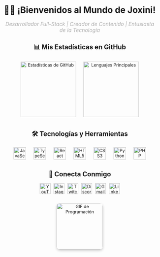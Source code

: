 <!-- Encabezado con Animación de Escritura -->
<div align="center">
  <h1>👨‍💻 ¡Bienvenidos al Mundo de Joxini!</h1>
  <p style="font-size: 1.2em; color: #b0b0b0;">
    <span style="font-style: italic;">Desarrollador Full-Stack | Creador de Contenido | Entusiasta de la Tecnología</span>
  </p>
</div>

<!-- Sección de Estadísticas y Lenguajes -->
<div align="center" style="margin: 30px 0;">
  <h2>📊 Mis Estadísticas en GitHub</h2>
  <img src="https://github-readme-stats.vercel.app/api?username=Joxini&show_icons=true&include_all_commits=true&count_private=true&theme=radical&hide_border=true&custom_title=Estad%C3%ADsticas+de+Contribuci%C3%B3n" height="180" alt="Estadísticas de GitHub" style="padding: 10px;" />
  <img src="https://github-readme-stats.vercel.app/api/top-langs?username=Joxini&layout=compact&langs_count=6&theme=radical&hide_border=true&custom_title=Lenguajes+Principales" height="180" alt="Lenguajes Principales" style="padding: 10px;" />
</div>

<!-- Sección de Tecnologías con Efectos de Hover -->
<div align="center" style="margin: 30px 0;">
  <h2>🛠️ Tecnologías y Herramientas</h2>
  <div style="display: flex; flex-wrap: wrap; justify-content: center; gap: 15px;">
    <img src="https://cdn.jsdelivr.net/gh/devicons/devicon/icons/javascript/javascript-original.svg" height="40" alt="JavaScript" style="transition: transform 0.3s; margin: 5px;" onmouseover="this.style.transform='scale(1.2)'" onmouseout="this.style.transform='scale(1)'" />
    <img src="https://cdn.jsdelivr.net/gh/devicons/devicon/icons/typescript/typescript-original.svg" height="40" alt="TypeScript" style="transition: transform 0.3s; margin: 5px;" onmouseover="this.style.transform='scale(1.2)'" onmouseout="this.style.transform='scale(1)'" />
    <img src="https://cdn.jsdelivr.net/gh/devicons/devicon/icons/react/react-original.svg" height="40" alt="React" style="transition: transform 0.3s; margin: 5px;" onmouseover="this.style.transform='scale(1.2)'" onmouseout="this.style.transform='scale(1)'" />
    <img src="https://cdn.jsdelivr.net/gh/devicons/devicon/icons/html5/html5-original.svg" height="40" alt="HTML5" style="transition: transform 0.3s; margin: 5px;" onmouseover="this.style.transform='scale(1.2)'" onmouseout="this.style.transform='scale(1)'" />
    <img src="https://cdn.jsdelivr.net/gh/devicons/devicon/icons/css3/css3-original.svg" height="40" alt="CSS3" style="transition: transform 0.3s; margin: 5px;" onmouseover="this.style.transform='scale(1.2)'" onmouseout="this.style.transform='scale(1)'" />
    <img src="https://cdn.jsdelivr.net/gh/devicons/devicon/icons/python/python-original.svg" height="40" alt="Python" style="transition: transform 0.3s; margin: 5px;" onmouseover="this.style.transform='scale(1.2)'" onmouseout="this.style.transform='scale(1)'" />
    <img src="https://cdn.jsdelivr.net/gh/devicons/devicon/icons/php/php-original.svg" height="40" alt="PHP" style="transition: transform 0.3s; margin: 5px;" onmouseover="this.style.transform='scale(1.2)'" onmouseout="this.style.transform='scale(1)'" />
  </div>
</div>

<!-- Sección de Redes Sociales con Badges Modernos -->
<div align="center" style="margin: 30px 0;">
  <h2>📱 Conecta Conmigo</h2>
  <div style="display: flex; flex-wrap: wrap; justify-content: center; gap: 10px;">
    <a href="https://youtube.com/@joxini5979?si=vrc04fcG1awqvWtZ">
      <img src="https://img.shields.io/badge/YouTube-%23FF0000?style=for-the-badge&logo=youtube&logoColor=white" height="35" alt="YouTube" />
    </a>
    <a href="https://www.instagram.com/joxini_jv?igsh=MXZmYTE1ODJpZ2V3NQ==">
      <img src="https://img.shields.io/badge/Instagram-%23E4405F?style=for-the-badge&logo=instagram&logoColor=white" height="35" alt="Instagram" />
    </a>
    <a href="#">
      <img src="https://img.shields.io/badge/Twitch-%239146FF?style=for-the-badge&logo=twitch&logoColor=white" height="35" alt="Twitch" />
    </a>
    <a href="#">
      <img src="https://img.shields.io/badge/Discord-%237289DA?style=for-the-badge&logo=discord&logoColor=white" height="35" alt="Discord" />
    </a>
    <a href="#">
      <img src="https://img.shields.io/badge/Gmail-%23D14836?style=for-the-badge&logo=gmail&logoColor=white" height="35" alt="Gmail" />
    </a>
    <a href="#">
      <img src="https://img.shields.io/badge/LinkedIn-%230077B5?style=for-the-badge&logo=linkedin&logoColor=white" height="35" alt="LinkedIn" />
    </a>
  </div>
</div>

<!-- GIF Animado Divertido -->
<div align="center" style="margin: 30px 0;">
  <img height="150" src="https://media0.giphy.com/media/GRSnxyhJnPsaQy9YLn/giphy.gif" alt="GIF de Programación" style="border-radius: 10px; box-shadow: 0 4px 8px rgba(0,0,0,0.2);" />
</div>
